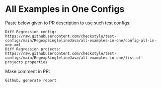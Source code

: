 # All Examples in One Configs
Paste below given to PR description to use such test configs:
```
Diff Regression config: https://raw.githubusercontent.com/checkstyle/test-configs/main/RegexpSinglelineJava/all-examples-in-one/config-all-in-one.xml
Diff Regression projects: https://raw.githubusercontent.com/checkstyle/test-configs/main/RegexpSinglelineJava/all-examples-in-one/list-of-projects.properties
```
Make comment in PR:
```
Github, generate report
```
